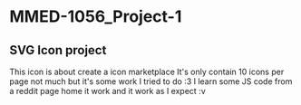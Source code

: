 # MMED-1056_Project-1
<h2> SVG Icon project </h2>
This icon is about create a icon marketplace
It's only contain 10 icons per page not much but it's some work I tried to do :3
I learn some JS code from a reddit page home it work and it work as I expect :v
